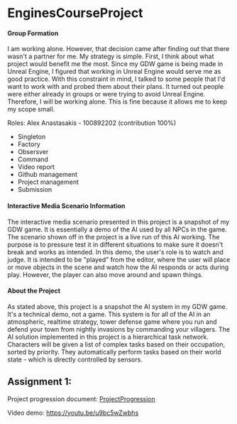 # EnginesCourseProject
 
#### Group Formation

I am working alone. However, that decision came after finding out that there wasn't a partner for me. My strategy is simple. First, I think about what project would benefit me the most. Since my GDW game is being made in Unreal Engine, I figured that working in Unreal Engine would serve me as good practice. With this constraint in mind, I talked to some people that I'd want to work with and probed them about their plans. It turned out people were either already in groups or were trying to avoid Unreal Engine. Therefore, I will be working alone. This is fine because it allows me to keep my scope small.

Roles:
Alex Anastasakis - 100892202 (contribution 100%)
 - Singleton
 - Factory
 - Obsersver
 - Command
 - Video report
 - Github management
 - Project management
 - Submission


#### Interactive Media Scenario Information

The interactive media scenario presented in this project is a snapshot of my GDW game. It is essentially a demo of the AI used by all NPCs in the game. The scenario shown off in the project is a live run of this AI working. The purpose is to pressure test it in different situations to make sure it doesn't break and works as intended. In this demo, the user's role is to watch and judge. It is intended to be "played" from the editor, where the user will place or move objects in the scene and watch how the AI responds or acts during play. However, the player can also move around and spawn things.


#### About the Project

As stated above, this project is a snapshot the AI system in my GDW game. It's a technical demo, not a game. 
This system is for all of the AI in an atmospheric, realtime strategy, tower defense game where you run and defend your town from nightly invasions by commanding your villagers. The AI solution implemented in this project is a hierarchical task network. Characters will be given a list of complex tasks based on their occupation, sorted by priority. They automatically perform tasks based on their world state - which is directly controlled by sensors.

## Assignment 1:
Project progression document: [ProjectProgression](ProjectProgression.md)

Video demo: https://youtu.be/u9bc5wZwbhs 
